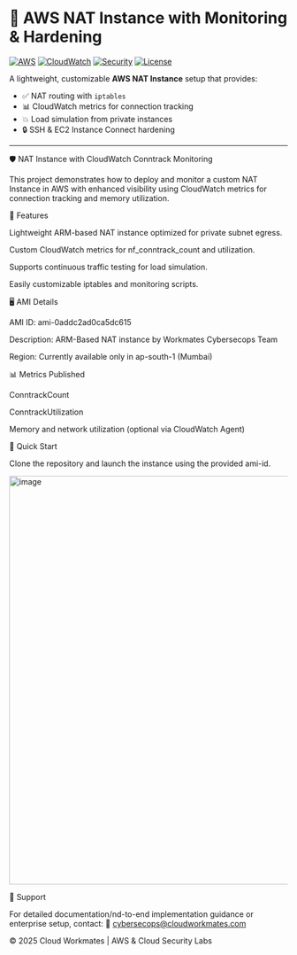 # 🚀 AWS NAT Instance with Monitoring & Hardening

[![AWS](https://img.shields.io/badge/AWS-NAT%20Instance-orange?logo=amazonaws)](https://aws.amazon.com/vpc/)
[![CloudWatch](https://img.shields.io/badge/Monitoring-CloudWatch-blue?logo=amazoncloudwatch)](https://aws.amazon.com/cloudwatch/)
[![Security](https://img.shields.io/badge/Security-Hardened-green?logo=shield)](#)
[![License](https://img.shields.io/badge/License-MIT-lightgrey)](LICENSE)

A lightweight, customizable **AWS NAT Instance** setup that provides:
- ✅ NAT routing with `iptables`
- 📊 CloudWatch metrics for connection tracking
- 💥 Load simulation from private instances
- 🔒 SSH & EC2 Instance Connect hardening

---
🛡️ NAT Instance with CloudWatch Conntrack Monitoring

This project demonstrates how to deploy and monitor a custom NAT Instance in AWS with enhanced visibility using CloudWatch metrics for connection tracking and memory utilization.

🚀 Features

Lightweight ARM-based NAT instance optimized for private subnet egress.

Custom CloudWatch metrics for nf_conntrack_count and utilization.

Supports continuous traffic testing for load simulation.

Easily customizable iptables and monitoring scripts.

🖥️ AMI Details

AMI ID: ami-0addc2ad0ca5dc615

Description: ARM-Based NAT instance by Workmates Cybersecops Team

Region: Currently available only in ap-south-1 (Mumbai)

📊 Metrics Published

ConntrackCount

ConntrackUtilization

Memory and network utilization (optional via CloudWatch Agent)

🔧 Quick Start

Clone the repository and launch the instance using the provided ami-id.

<img width="1571" height="738" alt="image" src="https://github.com/user-attachments/assets/bf33f1a6-a639-4a93-a26b-6c26d9b79aa7" />



📩 Support

For detailed documentation/nd-to-end implementation guidance or enterprise setup, contact:
📧 cybersecops@cloudworkmates.com

© 2025 Cloud Workmates | AWS & Cloud Security Labs

